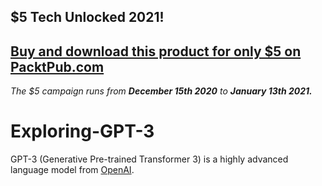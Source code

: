 ## $5 Tech Unlocked 2021!
[Buy and download this product for only $5 on PacktPub.com](https://www.packtpub.com/)
-----
*The $5 campaign         runs from __December 15th 2020__ to __January 13th 2021.__*

# Exploring-GPT-3
GPT-3 (Generative Pre-trained Transformer 3) is a highly advanced language model from [OpenAI](https://openai.com). 

